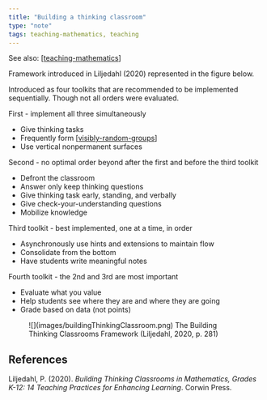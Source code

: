 ```yaml
---
title: "Building a thinking classroom"
type: "note"
tags: teaching-mathematics, teaching
---
```


See also: [[teaching-mathematics]]

Framework introduced in Liljedahl (2020) represented in the figure below.

Introduced as four toolkits that are recommended to be implemented sequentially. Though not all orders were evaluated.

First - implement all three simultaneously

- Give thinking tasks 
- Frequently form [[visibly-random-groups]]
- Use vertical nonpermanent surfaces 

Second - no optimal order beyond after the first and before the third toolkit

- Defront the classroom 
- Answer only keep thinking questions 
- Give thinking task early, standing, and verbally 
- Give check-your-understanding questions 
- Mobilize knowledge 

Third toolkit - best implemented, one at a time, in order

- Asynchronously use hints and extensions to maintain flow 
- Consolidate from the bottom 
- Have students write meaningful notes

Fourth toolkit - the 2nd and 3rd are most important

- Evaluate what you value 
- Help students see where they are and where they are going 
- Grade based on data (not points)

<figure markdown>
![](images/buildingThinkingClassroom.png)
<caption>The Building Thinking Classrooms Framework (Liljedahl, 2020, p. 281)
</figure>

## References

Liljedahl, P. (2020). *Building Thinking Classrooms in Mathematics, Grades K-12: 14 Teaching Practices for Enhancing Learning*. Corwin Press. 


[//begin]: # "Autogenerated link references for markdown compatibility"
[teaching-mathematics]: teaching-mathematics "Teaching Mathematics"
[visibly-random-groups]: visibly-random-groups "Visibly random groups"
[//end]: # "Autogenerated link references"